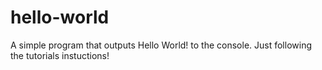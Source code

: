 # hello-world
A simple program that outputs Hello World! to the console.
Just following the tutorials instuctions!
